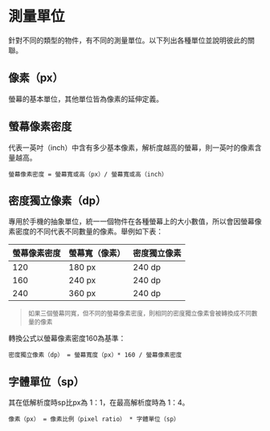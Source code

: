 # 測量單位
針對不同的類型的物件，有不同的測量單位。以下列出各種單位並說明彼此的關聯。

## 像素（px）
螢幕的基本單位，其他單位皆為像素的延伸定義。

## 螢幕像素密度
代表一英吋（inch）中含有多少基本像素，解析度越高的螢幕，則一英吋的像素含量越高。

    螢幕像素密度 = 螢幕寬或高（px）/ 螢幕寬或高（inch）

## 密度獨立像素（dp）
專用於手機的抽象單位，統一一個物件在各種螢幕上的大小數值，所以會因螢幕像素密度的不同代表不同數量的像素。舉例如下表：

| 螢幕像素密度 | 螢幕寬（像素） | 密度獨立像素 |
| -- | -- | -- |
| 120 | 180 px | 240 dp |
| 160 | 240 px | 240 dp |
| 240 | 360 px | 240 dp |
> <p style="font-size: 12px">如果三個螢幕同寬，但不同的螢幕像素密度，則相同的密度獨立像素會被轉換成不同數量的像素</p>

轉換公式以螢幕像素密度160為基準：

    密度獨立像素（dp） = 螢幕寬度（px）* 160 / 螢幕像素密度

## 字體單位（sp）
其在低解析度時sp比px為 1：1，在最高解析度時為 1：4。

    像素（px） = 像素比例（pixel ratio） * 字體單位（sp）
